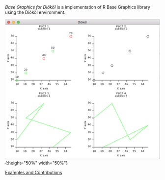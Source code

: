 *Base Graphics for Diököl* is a implementation of R Base Graphics library using the Diököl environment.

![](DklBaseGraphics.png){:height="50%" width="50%"}

[Examples and Contributions](http://github.com/arce/DklBaseGraphics/wiki)